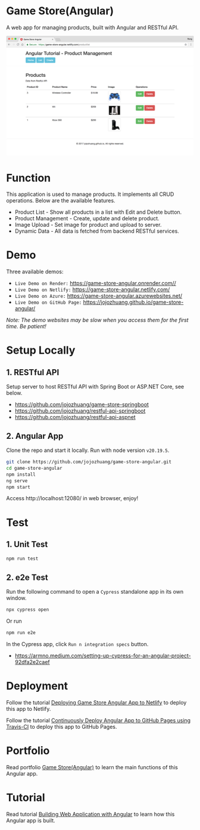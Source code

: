 # Game Store(Angular)

A web app for managing products, built with Angular and RESTful API.

<kbd>![image](/src/assets/products.png)</kbd>

# Function

This application is used to manage products. It implements all CRUD operations. Below are the available features.

- Product List - Show all products in a list with Edit and Delete button.
- Product Management - Create, update and delete product.
- Image Upload - Set image for product and upload to server.
- Dynamic Data - All data is fetched from backend RESTful services.

# Demo

Three available demos:

- `Live Demo on Render:` <a href="https://game-store-angular.onrender.com/" target="\_blank">https://game-store-angular.onrender.com//</a>
- `Live Demo on Netlify:` <a href="https://game-store-angular.netlify.com/" target="\_blank">https://game-store-angular.netlify.com/</a>
- `Live Demo on Azure:` <a href="https://game-store-angular.azurewebsites.net/" target="\_blank">https://game-store-angular.azurewebsites.net/</a>
- `Live Demo on GitHub Page:` <a href="https://jojozhuang.github.io/game-store-angular/" target="\_blank">https://jojozhuang.github.io/game-store-angular/</a>

_Note: The demo websites may be slow when you access them for the first time. Be patient!_

# Setup Locally

## 1. RESTful API

Setup server to host RESTful API with Spring Boot or ASP.NET Core, see below.

- https://github.com/jojozhuang/game-store-springboot
- https://github.com/jojozhuang/restful-api-springboot
- https://github.com/jojozhuang/restful-api-aspnet

## 2. Angular App

Clone the repo and start it locally. Run with node version `v20.19.5`.

```bash
git clone https://github.com/jojozhuang/game-store-angular.git
cd game-store-angular
npm install
ng serve
npm start
```

Access http://localhost:12080/ in web browser, enjoy!

# Test

## 1. Unit Test

```sh
npm run test
```

## 2. e2e Test

Run the following command to open a `Cypress` standalone app in its own window.

```sh
npx cypress open
```

Or run

```sh
npm run e2e
```

In the Cypress app, click `Run n integration specs` button.

- https://armno.medium.com/setting-up-cypress-for-an-angular-project-92dfa2e2caef

# Deployment

Follow the tutorial [Deploying Game Store Angular App to Netlify](https://jojozhuang.github.io/tutorial/deploying-game-store-angular-app-to-netlify) to deploy this app to Netlify.

Follow the tutorial [Continuously Deploy Angular App to GitHub Pages using Travis-CI](https://jojozhuang.github.io/tutorial/continuously-deploy-angular-app-to-github-pages-using-travis-ci) to deploy this app to GitHub Pages.

# Portfolio

Read portfolio [Game Store(Angular)](https://jojozhuang.github.io/project/game-store-angular) to learn the main functions of this Angular app.

# Tutorial

Read tutorial [Building Web Application with Angular](https://jojozhuang.github.io/tutorial/building-web-application-with-angular) to learn how this Angular app is built.
